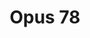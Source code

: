 ---
title: "Opus 78"
images:
  - /images/20241108-22.jpg
tags:
- all
- people
weight: 2024110801
---